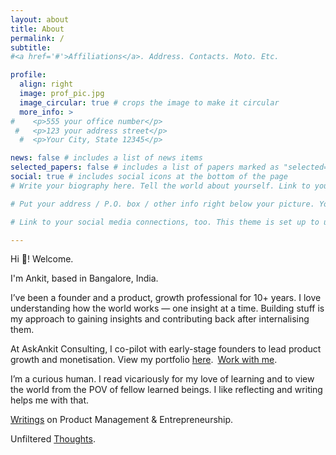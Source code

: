 ```yaml
---
layout: about
title: About
permalink: /
subtitle: 
#<a href='#'>Affiliations</a>. Address. Contacts. Moto. Etc.

profile:
  align: right
  image: prof_pic.jpg
  image_circular: true # crops the image to make it circular
  more_info: >
#    <p>555 your office number</p>
 #   <p>123 your address street</p>
  #  <p>Your City, State 12345</p>

news: false # includes a list of news items
selected_papers: false # includes a list of papers marked as "selected={true}"
social: true # includes social icons at the bottom of the page
# Write your biography here. Tell the world about yourself. Link to your favorite [subreddit](http://reddit.com). You can put a picture in, too. The code is already in, just name your picture `prof_pic.jpg` and put it in the `img/` folder.

# Put your address / P.O. box / other info right below your picture. You can also disable any of these elements by editing `profile` property of the YAML header of your `_pages/about.md`. Edit `_bibliography/papers.bib` and Jekyll will render your [publications page](/al-folio/publications/) automatically.

# Link to your social media connections, too. This theme is set up to use [Font Awesome icons](https://fontawesome.com/) and [Academicons](https://jpswalsh.github.io/academicons/), like the ones below. Add your Facebook, Twitter, LinkedIn, Google Scholar, or just disable all of them.

---
```

Hi 👋! Welcome.

I'm Ankit, based in Bangalore, India. 

I’ve been a founder and a product, growth professional for 10+ years. I love understanding how the world works — one insight at a time. Building stuff is my approach to gaining insights and contributing back after internalising them.

At AskAnkit Consulting, I co-pilot with early-stage founders to lead product growth and monetisation. 
View my portfolio [here](https://askankit.me/portfolio-2/). [Work with me](https://askankit.me/work-with-me/).

I’m a curious human. I read vicariously for my love of learning and to view the world from the POV of fellow learned beings. I like reflecting and writing helps me with that.

[Writings](https://askankit.me/pm/) on Product Management & Entrepreneurship.

Unfiltered [Thoughts](https://askankit.me/articles/).